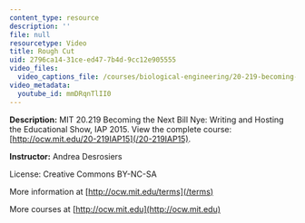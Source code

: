 ```yaml
---
content_type: resource
description: ''
file: null
resourcetype: Video
title: Rough Cut
uid: 2796ca14-31ce-ed47-7b4d-9cc12e905555
video_files:
  video_captions_file: /courses/biological-engineering/20-219-becoming-the-next-bill-nye-writing-and-hosting-the-educational-show-january-iap-2015/student-projects/andrea-desrosierss-project/rough-cut-1/mmDRqnTlII0.vtt
video_metadata:
  youtube_id: mmDRqnTlII0
---
```


**Description:** MIT 20.219 Becoming the Next Bill Nye: Writing and Hosting the Educational Show, IAP 2015. View the complete course: [http://ocw.mit.edu/20-219IAP15](/20-219IAP15).

**Instructor:** Andrea Desrosiers

License: Creative Commons BY-NC-SA

More information at [http://ocw.mit.edu/terms](/terms)

More courses at [http://ocw.mit.edu](http://ocw.mit.edu)